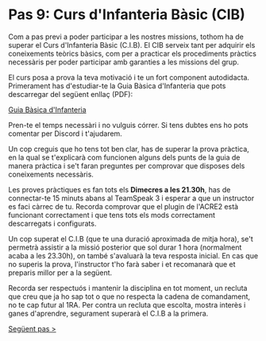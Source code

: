 # Pas 9: Curs d'Infanteria Bàsic (CIB)

Com a pas previ a poder participar a les nostres missions, tothom ha de superar el Curs d'Infanteria Bàsic (C.I.B). El CIB serveix tant per adquirir els coneixements teòrics bàsics, com per a practicar els procediments pràctics necessàris per poder participar amb garanties a les missions del grup.

El curs posa a prova la teva motivació i te un fort component autodidacta. Primerament has d'estudiar-te la Guia Bàsica d'Infanteria que pots descarregar del següent enllaç (PDF):

[Guia Bàsica d'Infanteria](http://arma.cavallersdelcel.cat/docs/Guia_Basica_Infanteria.pdf)

Pren-te el temps necessàri i no vulguis córrer. Si tens dubtes ens ho pots comentar per Discord i t'ajudarem.

Un cop creguis que ho tens tot ben clar, has de superar la prova pràctica, en la qual se t'explicarà com funcionen alguns dels punts de la guia de manera pràctica i se't faran preguntes per comprovar que disposes dels coneixements necessàris.

Les proves pràctiques es fan tots els **Dimecres a les 21.30h**, has de connectar-te 15 minuts abans al TeamSpeak 3 i esperar a que un instructor es faci càrrec de tu. Recorda comprovar que el plugin de l'ACRE2 està funcionant correctament i que tens tots els mods correctament descarregats i configurats.

Un cop superat el C.I.B (que te una duració aproximada de mitja hora), se't permetrà assistir a la missió posterior que sol durar 1 hora (normalment acaba a les 23.30h), on també s'avaluarà la teva resposta inicial. En cas que no superis la prova, l'instructor t'ho farà saber i et recomanarà que et preparis millor per a la següent.

Recorda ser respectuós i mantenir la disciplina en tot moment, un recluta que creu que ja ho sap tot o que no respecta la cadena de comandament, no te cap futur al 1RA. Per contra un recluta que escolta, mostra interès i ganes d'aprendre, segurament superarà el C.I.B a la primera.

[Següent pas >](http://arma.cavallersdelcel.cat/gn/pas10)
